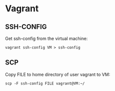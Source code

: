 # Vagrant

## SSH-CONFIG

Get ssh-config from the virtual machine:  

`vagrant ssh-config VM > ssh-config`

## SCP

Copy FILE to home directory of user vagrant to VM:  

`scp -F ssh-config FILE vagrant@VM:~/`
